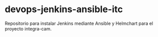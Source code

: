 # devops-jenkins-ansible-itc
 Repositorio para instalar Jenkins mediante Ansible y Helmchart para el proyecto integra-cam.
